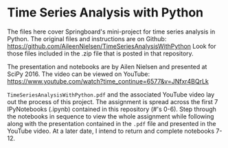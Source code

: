 # Time Series Analysis with Python

The files here cover Springboard's mini-project for time series analysis in Python.
The original files and instructions are on Github: https://github.com/AileenNielsen/TimeSeriesAnalysisWithPython
Look for those files included in the .zip file that is posted in that repository.

The presentation and notebooks are by Ailen Nielsen and presented at SciPy 2016.
The video can be viewed on YouTube: https://www.youtube.com/watch?time_continue=6577&v=JNfxr4BQrLk

`TimeSeriesAnalysisWithPython.pdf` and the associated YouTube video lay out the process of this project. The assignment is spread across the first 7
IPyNotebooks (.ipynb) contained in this repository (#'s 0-6).
Step through the notebooks in sequence to view the whole assignment while following along with the presentation contained in the `.pdf` file
and presented in the YouTube video. At a later date, I intend to return and complete notebooks 7-12.